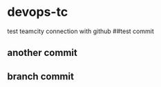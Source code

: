 # devops-tc
test teamcity connection with github
##test commit 
## another commit 
## branch commit 
